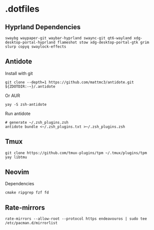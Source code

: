 # .dotfiles

## Hyprland Dependencies
    swaybg waypaper-git waybar-hyprland swaync-git qt6-wayland xdg-desktop-portal-hyprland flameshot stow xdg-desktop-portal-gtk grim slurp copyq swaylock-effects

## Antidote
Install with git

    git clone --depth=1 https://github.com/mattmc3/antidote.git ${ZDOTDIR:-~}/.antidote
Or AUR

    yay -S zsh-antidote

Run antidote

    # generate ~/.zsh_plugins.zsh
    antidote bundle <~/.zsh_plugins.txt >~/.zsh_plugins.zsh

## Tmux
    git clone https://github.com/tmux-plugins/tpm ~/.tmux/plugins/tpm
    yay libtmu

## Neovim
Dependencies

    cmake ripgrep fzf fd
## Rate-mirrors
    rate-mirrors --allow-root --protocol https endeavouros | sudo tee /etc/pacman.d/mirrorlist
